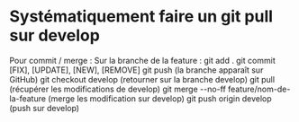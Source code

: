 # Systématiquement faire un git pull sur develop


Pour commit / merge :
Sur la branche de la feature :
git add .
git commit [FIX], [UPDATE], [NEW], [REMOVE]
git push (la branche apparaît sur GitHub)
git checkout develop (retourner sur la branche develop)
git pull (récupérer les modifications de develop)
git merge --no-ff feature/nom-de-la-feature (merge les modification sur develop)
git push origin develop (push sur develop)